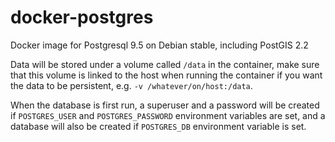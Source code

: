 docker-postgres
===============

Docker image for Postgresql 9.5 on Debian stable, including PostGIS 2.2

Data will be stored under a volume called `/data` in the container, make sure that this volume is linked to the host when running the container if you want the data to be persistent, e.g. `-v /whatever/on/host:/data`.

When the database is first run, a superuser and a password will be created if `POSTGRES_USER` and `POSTGRES_PASSWORD` environment variables are set, and a database will also be created if `POSTGRES_DB` environment variable is set. 

<!--This image also does continuous archiving to AWS S3 using WAL-e, if the following environment variables are set: `S3_BACKUP_DIR`, `S3_BACKUP_KEY`, and `S3_BACKUP_SECRET`. (Note: to enable logging for Wal-e, link the host volume by specifying `-v /dev/log:/dev/log`) -->
